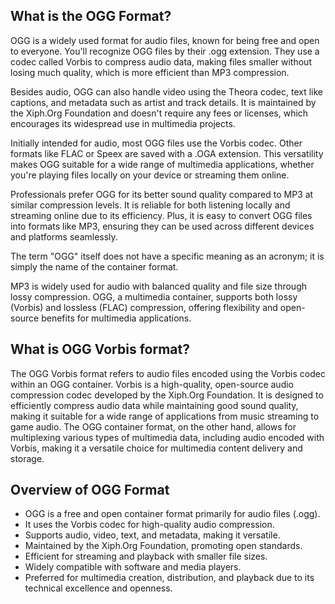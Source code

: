 ## What is the OGG Format?

OGG is a widely used format for audio files, known for being free and open to everyone. You'll recognize OGG files by their .ogg extension. They use a codec called Vorbis to compress audio data, making files smaller without losing much quality, which is more efficient than MP3 compression.

Besides audio, OGG can also handle video using the Theora codec, text like captions, and metadata such as artist and track details. It is maintained by the Xiph.Org Foundation and doesn't require any fees or licenses, which encourages its widespread use in multimedia projects.

Initially intended for audio, most OGG files use the Vorbis codec. Other formats like FLAC or Speex are saved with a .OGA extension. This versatility makes OGG suitable for a wide range of multimedia applications, whether you're playing files locally on your device or streaming them online.

Professionals prefer OGG for its better sound quality compared to MP3 at similar compression levels. It is reliable for both listening locally and streaming online due to its efficiency. Plus, it is easy to convert OGG files into formats like MP3, ensuring they can be used across different devices and platforms seamlessly.

The term "OGG" itself does not have a specific meaning as an acronym; it is simply the name of the container format.

MP3 is widely used for audio with balanced quality and file size through lossy compression. OGG, a multimedia container, supports both lossy (Vorbis) and lossless (FLAC) compression, offering flexibility and open-source benefits for multimedia applications.

## What is OGG Vorbis format?

The OGG Vorbis format refers to audio files encoded using the Vorbis codec within an OGG container. Vorbis is a high-quality, open-source audio compression codec developed by the Xiph.Org Foundation. It is designed to efficiently compress audio data while maintaining good sound quality, making it suitable for a wide range of applications from music streaming to game audio. The OGG container format, on the other hand, allows for multiplexing various types of multimedia data, including audio encoded with Vorbis, making it a versatile choice for multimedia content delivery and storage.

## Overview of OGG Format

- OGG is a free and open container format primarily for audio files (.ogg).
- It uses the Vorbis codec for high-quality audio compression.
- Supports audio, video, text, and metadata, making it versatile.
- Maintained by the Xiph.Org Foundation, promoting open standards.
- Efficient for streaming and playback with smaller file sizes.
- Widely compatible with software and media players.
- Preferred for multimedia creation, distribution, and playback due to its technical excellence and openness.


